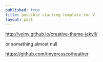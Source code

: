 ```yaml
---
published: true
title: possible starting template for V.
layout: post
---
```

<http://volny.github.io/creative-theme-jekyll/>

or something almost null

<https://github.com/tinypressco/heather>
